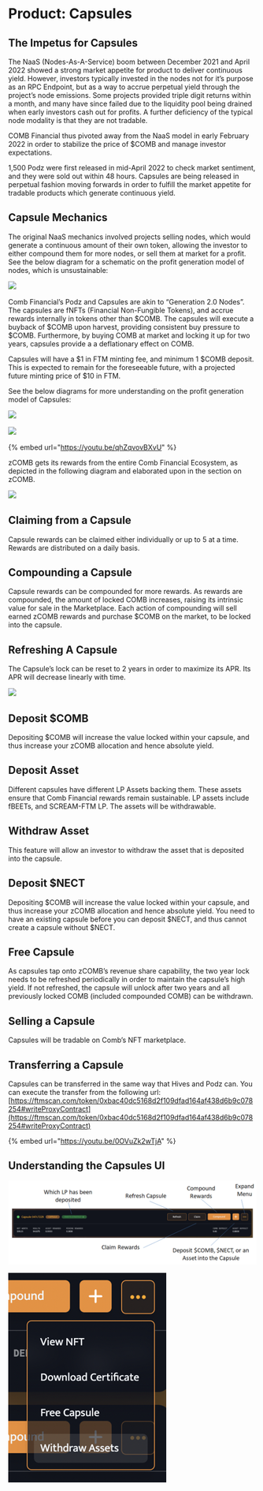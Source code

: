 # Product: Capsules

## The Impetus for Capsules

The NaaS (Nodes-As-A-Service) boom between December 2021 and April 2022 showed a strong market appetite for product to deliver continuous yield. However, investors typically invested in the nodes not for it’s purpose as an RPC Endpoint, but as a way to accrue perpetual yield through the project’s node emissions. Some projects provided triple digit returns within a month, and many have since failed due to the liquidity pool being drained when early investors cash out for profits. A further deficiency of the typical node modality is that they are not tradable.

COMB Financial thus pivoted away from the NaaS model in early February 2022 in order to stabilize the price of $COMB and manage investor expectations.

1,500 Podz were first released in mid-April 2022 to check market sentiment, and they were sold out within 48 hours. Capsules are being released in perpetual fashion moving forwards in order to fulfill the market appetite for tradable products which generate continuous yield.

## Capsule Mechanics

The original NaaS mechanics involved projects selling nodes, which would generate a continuous amount of their own token, allowing the investor to either compound them for more nodes, or sell them at market for a profit. See the below diagram for a schematic on the profit generation model of nodes, which is unsustainable:

![](<../../.gitbook/assets/image (31).png>)

Comb Financial’s Podz and Capsules are akin to “Generation 2.0 Nodes”. The capsules are fNFTs (Financial Non-Fungible Tokens), and accrue rewards internally in tokens other than $COMB. The capsules will execute a buyback of $COMB upon harvest, providing consistent buy pressure to $COMB. Furthermore, by buying COMB at market and locking it up for two years, capsules provide a a deflationary effect on COMB.

Capsules will have a $1 in FTM minting fee, and minimum 1 $COMB deposit. This is expected to remain for the foreseeable future, with a projected future minting price of $10 in FTM.

See the below diagrams for more understanding on the profit generation model of Capsules:

![](<../../.gitbook/assets/Untitled (11).png>)

![](../../.gitbook/assets/Capsules\_Infographic\_with\_x10.png)

{% embed url="https://youtu.be/qhZqvovBXvU" %}

zCOMB gets its rewards from the entire Comb Financial Ecosystem, as depicted in the following diagram and elaborated upon in the section on zCOMB.

![](<../../.gitbook/assets/Untitled (8).png>)

## Claiming from a Capsule

Capsule rewards can be claimed either individually or up to 5 at a time. Rewards are distributed on a daily basis.

## Compounding a Capsule

Capsule rewards can be compounded for more rewards. As rewards are compounded, the amount of locked COMB increases, raising its intrinsic value for sale in the Marketplace. Each action of compounding will sell earned zCOMB rewards and purchase $COMB on the market, to be locked into the capsule.

## Refreshing A Capsule

The Capsule’s lock can be reset to 2 years in order to maximize its APR. Its APR will decrease linearly with time.

![](../../.gitbook/assets/Untitled.png)

## Deposit $COMB

Depositing $COMB will increase the value locked within your capsule, and thus increase your zCOMB allocation and hence absolute yield.

## Deposit Asset

Different capsules have different LP Assets backing them. These assets ensure that Comb Financial rewards remain sustainable. LP assets include fBEETs, and SCREAM-FTM LP. The assets will be withdrawable.

## Withdraw Asset

This feature will allow an investor to withdraw the asset that is deposited into the capsule.

## Deposit $NECT

Depositing $COMB will increase the value locked within your capsule, and thus increase your zCOMB allocation and hence absolute yield. You need to have an existing capsule before you can deposit $NECT, and thus cannot create a capsule without $NECT.

## Free Capsule

As capsules tap onto zCOMB’s revenue share capability, the two year lock needs to be refreshed periodically in order to maintain the capsule’s high yield. If not refreshed, the capsule will unlock after two years and all previously locked COMB (included compounded COMB) can be withdrawn.

## Selling a Capsule

Capsules will be tradable on Comb’s NFT marketplace.

## Transferring a Capsule

Capsules can be transferred in the same way that Hives and Podz can. You can execute the transfer from the following url: [https://ftmscan.com/token/0xbac40dc5168d2f109dfad164af438d6b9c078254#writeProxyContract](https://ftmscan.com/token/0xbac40dc5168d2f109dfad164af438d6b9c078254#writeProxyContract)

{% embed url="https://youtu.be/0OVuZk2wTjA" %}

## Understanding the Capsules UI

![](<../../.gitbook/assets/image (19).png>)

![](<../../.gitbook/assets/image (2).png>)

